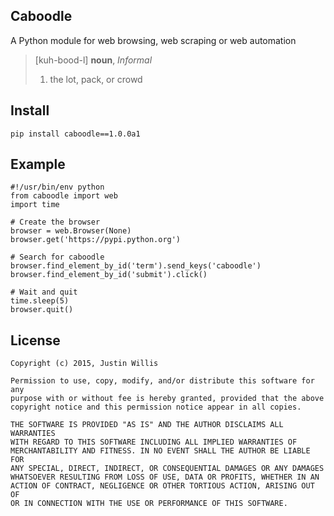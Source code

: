 Caboodle
--------

A Python module for web browsing, web scraping or web automation

> [kuh-bood-l] **noun**, *Informal*
>
> 1. the lot, pack, or crowd

Install
-------

	pip install caboodle==1.0.0a1

Example
-------

	#!/usr/bin/env python
	from caboodle import web
	import time

	# Create the browser
	browser = web.Browser(None)
	browser.get('https://pypi.python.org')

	# Search for caboodle
	browser.find_element_by_id('term').send_keys('caboodle')
	browser.find_element_by_id('submit').click()

	# Wait and quit
	time.sleep(5)
	browser.quit()

License
-------

	Copyright (c) 2015, Justin Willis

	Permission to use, copy, modify, and/or distribute this software for any
	purpose with or without fee is hereby granted, provided that the above
	copyright notice and this permission notice appear in all copies.

	THE SOFTWARE IS PROVIDED "AS IS" AND THE AUTHOR DISCLAIMS ALL WARRANTIES
	WITH REGARD TO THIS SOFTWARE INCLUDING ALL IMPLIED WARRANTIES OF
	MERCHANTABILITY AND FITNESS. IN NO EVENT SHALL THE AUTHOR BE LIABLE FOR
	ANY SPECIAL, DIRECT, INDIRECT, OR CONSEQUENTIAL DAMAGES OR ANY DAMAGES
	WHATSOEVER RESULTING FROM LOSS OF USE, DATA OR PROFITS, WHETHER IN AN
	ACTION OF CONTRACT, NEGLIGENCE OR OTHER TORTIOUS ACTION, ARISING OUT OF
	OR IN CONNECTION WITH THE USE OR PERFORMANCE OF THIS SOFTWARE.

